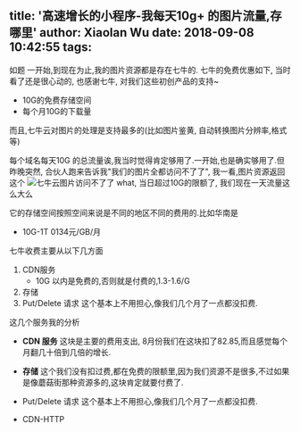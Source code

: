 title: '高速增长的小程序-我每天10g+ 的图片流量,存哪里'
author: Xiaolan Wu
date: 2018-09-08 10:42:55
tags:
---
如题
一开始,到现在为止,我的图片资源都是存在七牛的.
七牛的免费优惠如下, 当时看了还是很心动的, 也感谢七牛, 对我们这些初创产品的支持~
- 10G的免费存储空间
- 每个月10G的下载量

而且,七牛云对图片的处理是支持最多的(比如图片鉴黄, 自动转换图片分辨率,格式等)

每个域名每天10G 的总流量诶,我当时觉得肯定够用了.一开始,也是确实够用了.但昨晚突然, 合伙人跑来告诉我"我们的图片全都访问不了了",
我一看,图片资源返回这个
![七牛云图片访问不了了](http://oawvy5uzs.bkt.clouddn.com/1536376385911.jpg)
what, 当日超过10G的限额了, 我们现在一天流量这么大么


它的存储空间按照空间来说是不同的地区不同的费用的.比如华南是
- 10G-1T 0134元/GB/月

七牛收费主要从以下几方面
1. CDN服务 
	- 10G 以内是免费的,否则就是付费的,1.3-1.6/G
2. 存储
3. Put/Delete 请求 这个基本上不用担心,像我们几个月了一点都没扣费.

这几个服务我的分析

- **CDN 服务** 这块是主要的费用支出, 8月份我们在这块扣了82.85,而且感觉每个月翻几十倍到几倍的增长.
- **存储** 这个我们没有扣过费,都在免费的限额里,因为我们资源不是很多,不过如果是像蘑菇街那种资源多的,这块肯定就要付费了.
- Put/Delete 请求 这个基本上不用担心,像我们几个月了一点都没扣费.


- CDN-HTTP 
	